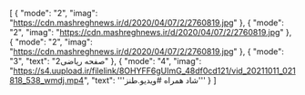 [
  {
    "mode": "2",
    "imag": "https://cdn.mashreghnews.ir/d/2020/04/07/2/2760819.jpg"
  },
  {
    "mode": "2",
    "imag": "https://cdn.mashreghnews.ir/d/2020/04/07/2/2760819.jpg"
  },
  {
    "mode": "2",
    "imag": "https://cdn.mashreghnews.ir/d/2020/04/07/2/2760819.jpg"
  },
  {
    "mode": "3",
    "text": "2صفحه ریاضی"
  },
  {
    "mode": "4",
    "imag": "https://s4.uupload.ir/filelink/8OHYFF6gUImG_48df0cd121/vid_20211011_021818_538_wmdj.mp4",
    "text": '''شاد همراه
#ویدیو.طنز'''
  }
]
